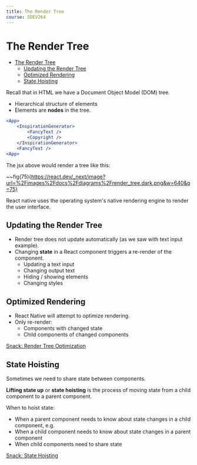 ```yaml
---
title: The Render Tree
course: SDEV264
---
```


# The Render Tree

- [The Render Tree](#the-render-tree)
  - [Updating the Render Tree](#updating-the-render-tree)
  - [Optimized Rendering](#optimized-rendering)
  - [State Hoisting](#state-hoisting)

Recall that in HTML we have a Document Object Model (DOM) tree.

- Hierarchical structure of elements
- Elements are **nodes** in the tree.

```jsx
<App>
    <InspirationGenerator>
        <FancyText />
        <Copyright />
    </InspirationGenerator>
    <FancyText />
<App>
```

The jsx above would render a tree like this:

~~fig(75){https://react.dev/_next/image?url=%2Fimages%2Fdocs%2Fdiagrams%2Frender_tree.dark.png&w=640&q=75}

React native uses the operating system's native rendering engine to render the user interface.

## Updating the Render Tree

- Render tree does not update automatically (as we saw with text input example).
- Changing **state** in a React component triggers a re-render of the component.
  - Updating a text input
  - Changing output text
  - Hiding / showing elements
  - Changing styles

## Optimized Rendering

- React Native will attempt to optimize rendering.
- Only re-render:
  - Components with changed state
  - Child components of changed components

[Snack: Render Tree Optimization](https://snack.expo.dev/@mpjovanovich/rendertreeoptimization)

## State Hoisting

Sometimes we need to share state between components.

**Lifting state up** or **state hoisting** is the process of moving state from a child component to a parent component.

When to hoist state:

- When a parent component needs to know about state changes in a child component, e.g.
- When a child component needs to know about state changes in a parent component
- When child components need to share state

[Snack: State Hoisting](https://snack.expo.dev/@mpjovanovich/statehoisting)
